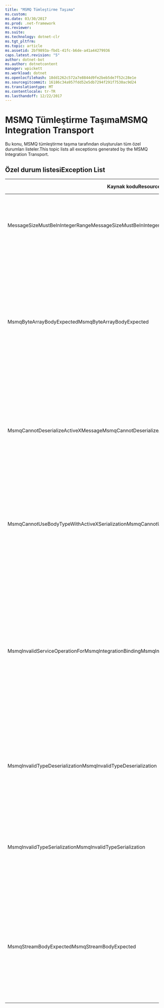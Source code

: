 ```yaml
---
title: "MSMQ Tümleştirme Taşıma"
ms.custom: 
ms.date: 03/30/2017
ms.prod: .net-framework
ms.reviewer: 
ms.suite: 
ms.technology: dotnet-clr
ms.tgt_pltfrm: 
ms.topic: article
ms.assetid: 2bf9893a-fbd1-41fc-b6de-a41a44279936
caps.latest.revision: "5"
author: dotnet-bot
ms.author: dotnetcontent
manager: wpickett
ms.workload: dotnet
ms.openlocfilehash: 18dd1262c572a7e8844d9fe2beb5de7f52c28e1e
ms.sourcegitcommit: 16186c34a957fdd52e5db7294f291f7530ac9d24
ms.translationtype: MT
ms.contentlocale: tr-TR
ms.lasthandoff: 12/22/2017
---
```

# <a name="msmq-integration-transport"></a><span data-ttu-id="05068-102">MSMQ Tümleştirme Taşıma</span><span class="sxs-lookup"><span data-stu-id="05068-102">MSMQ Integration Transport</span></span>
<span data-ttu-id="05068-103">Bu konu, MSMQ tümleştirme taşıma tarafından oluşturulan tüm özel durumları listeler.</span><span class="sxs-lookup"><span data-stu-id="05068-103">This topic lists all exceptions generated by the MSMQ Integration Transport.</span></span>  
  
## <a name="exception-list"></a><span data-ttu-id="05068-104">Özel durum listesi</span><span class="sxs-lookup"><span data-stu-id="05068-104">Exception List</span></span>  
  
|<span data-ttu-id="05068-105">Kaynak kodu</span><span class="sxs-lookup"><span data-stu-id="05068-105">Resource Code</span></span>|<span data-ttu-id="05068-106">Kaynak dizesi</span><span class="sxs-lookup"><span data-stu-id="05068-106">Resource String</span></span>|  
|-------------------|---------------------|  
|<span data-ttu-id="05068-107">MessageSizeMustBeInIntegerRange</span><span class="sxs-lookup"><span data-stu-id="05068-107">MessageSizeMustBeInIntegerRange</span></span>|<span data-ttu-id="05068-108">İleti boyutları bir tamsayı değeri aralığında olması gerekir böylece bu Fabrika iletileri arabelleğe alır.</span><span class="sxs-lookup"><span data-stu-id="05068-108">This factory buffers messages, so the message sizes must be in the range of an integer value.</span></span>|  
|<span data-ttu-id="05068-109">MsmqByteArrayBodyExpected</span><span class="sxs-lookup"><span data-stu-id="05068-109">MsmqByteArrayBodyExpected</span></span>|<span data-ttu-id="05068-110">Belirtilen seri hale getirme biçimi ve MSMQ İleti gövdesini arasında bir uyuşmazlığı oluştu.</span><span class="sxs-lookup"><span data-stu-id="05068-110">A mismatch occurred between the specified serialization format and the body of the MSMQ message.</span></span> <span data-ttu-id="05068-111">İleti gönderilen veya alınan.</span><span class="sxs-lookup"><span data-stu-id="05068-111">The message cannot be sent or received.</span></span> <span data-ttu-id="05068-112">Seri hale getirme biçimi ByteArray türü byte [] MSMQ iletinin gövdesi gerektirir.</span><span class="sxs-lookup"><span data-stu-id="05068-112">The serialization format ByteArray requires the body of the MSMQ message to be of type byte[].</span></span>|  
|<span data-ttu-id="05068-113">MsmqCannotDeserializeActiveXMessage</span><span class="sxs-lookup"><span data-stu-id="05068-113">MsmqCannotDeserializeActiveXMessage</span></span>|<span data-ttu-id="05068-114">ActiveX seri hale getirme hatası oluştu.</span><span class="sxs-lookup"><span data-stu-id="05068-114">An ActiveX serialization error occurred.</span></span> <span data-ttu-id="05068-115">İleti gönderilen veya alınan.</span><span class="sxs-lookup"><span data-stu-id="05068-115">The message cannot be sent or received.</span></span> <span data-ttu-id="05068-116">Belirtilen değişken türü gövdesi için gerçek MSMQ İleti gövdesi eşleşmiyor.</span><span class="sxs-lookup"><span data-stu-id="05068-116">The specified variant type for the body does not match the actual MSMQ message body.</span></span>|  
|<span data-ttu-id="05068-117">MsmqCannotUseBodyTypeWithActiveXSerialization</span><span class="sxs-lookup"><span data-stu-id="05068-117">MsmqCannotUseBodyTypeWithActiveXSerialization</span></span>|<span data-ttu-id="05068-118">İleti özelliklerini uyumsuz.</span><span class="sxs-lookup"><span data-stu-id="05068-118">The properties of the message are mismatched.</span></span> <span data-ttu-id="05068-119">İleti gönderilen veya alınan.</span><span class="sxs-lookup"><span data-stu-id="05068-119">The message cannot be sent or received.</span></span> <span data-ttu-id="05068-120">BodyType ileti özelliği olamaz ActiveX seri hale getirme biçimi kullanıyorsa belirtildi.</span><span class="sxs-lookup"><span data-stu-id="05068-120">The BodyType message property cannot be specified if the ActiveX serialization format is used.</span></span>|  
|<span data-ttu-id="05068-121">MsmqInvalidServiceOperationForMsmqIntegrationBinding</span><span class="sxs-lookup"><span data-stu-id="05068-121">MsmqInvalidServiceOperationForMsmqIntegrationBinding</span></span>|<span data-ttu-id="05068-122">MsmqIntegrationBinding doğrulaması başarısız oldu.</span><span class="sxs-lookup"><span data-stu-id="05068-122">The MsmqIntegrationBinding validation failed.</span></span> <span data-ttu-id="05068-123">Hizmet uç noktası başlatılamıyor.</span><span class="sxs-lookup"><span data-stu-id="05068-123">The service endpoint cannot be started.</span></span> <span data-ttu-id="05068-124">Belirtilen bağlama yöntem imzası belirtilen sözleşmede belirtilen hizmet işlemi desteklemiyor.</span><span class="sxs-lookup"><span data-stu-id="05068-124">The specified binding does not support the method signature for the specified service operation in the specified contract.</span></span> <span data-ttu-id="05068-125">MsmqIntegrationBinding kullanmak için hizmet işlemi düzeltin.</span><span class="sxs-lookup"><span data-stu-id="05068-125">Correct the service operation to use the MsmqIntegrationBinding.</span></span>|  
|<span data-ttu-id="05068-126">MsmqInvalidTypeDeserialization</span><span class="sxs-lookup"><span data-stu-id="05068-126">MsmqInvalidTypeDeserialization</span></span>|<span data-ttu-id="05068-127">Seri hale getirme biçimi tanınamıyor ActiveX seri hale getirme başarısız oldu.</span><span class="sxs-lookup"><span data-stu-id="05068-127">The ActiveX serialization failed because the serialization format cannot be recognized.</span></span> <span data-ttu-id="05068-128">İleti gönderilen veya alınan.</span><span class="sxs-lookup"><span data-stu-id="05068-128">The message cannot be sent or received.</span></span>|  
|<span data-ttu-id="05068-129">MsmqInvalidTypeSerialization</span><span class="sxs-lookup"><span data-stu-id="05068-129">MsmqInvalidTypeSerialization</span></span>|<span data-ttu-id="05068-130">Değişken türü tanınmıyor.</span><span class="sxs-lookup"><span data-stu-id="05068-130">The variant type is not recognized.</span></span> <span data-ttu-id="05068-131">ActiveX seri hale getirilemedi.</span><span class="sxs-lookup"><span data-stu-id="05068-131">The ActiveX serialization failed.</span></span> <span data-ttu-id="05068-132">İleti gönderilen veya alınan.</span><span class="sxs-lookup"><span data-stu-id="05068-132">The message cannot be sent or received.</span></span> <span data-ttu-id="05068-133">Belirtilen değişken türü desteklenmiyor.</span><span class="sxs-lookup"><span data-stu-id="05068-133">The specified variant type is not supported.</span></span>|  
|<span data-ttu-id="05068-134">MsmqStreamBodyExpected</span><span class="sxs-lookup"><span data-stu-id="05068-134">MsmqStreamBodyExpected</span></span>|<span data-ttu-id="05068-135">Seri hale getirme biçimi ile gövde içerik arasındaki uyumsuzluk.</span><span class="sxs-lookup"><span data-stu-id="05068-135">Mismatch between serialization format and body content.</span></span> <span data-ttu-id="05068-136">İleti gönderilen veya alınan.</span><span class="sxs-lookup"><span data-stu-id="05068-136">Message cannot be sent or received.</span></span> <span data-ttu-id="05068-137">Yalnızca bir gövde türü akışın gönderilebilir veya akış serileştirme modu kullanılarak alınan.</span><span class="sxs-lookup"><span data-stu-id="05068-137">Only a body of type stream can be sent or received using the stream serialization mode.</span></span>|
